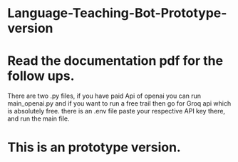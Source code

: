 # Language-Teaching-Bot-Prototype-version
# Read the documentation pdf for the follow ups.
There are two .py files, if you have paid Api of openai you can run main_openai.py and if you want to run a free trail then go for Groq api which is absolutely free.
there is an .env file paste your respective API key there, and run the main file.
# This is an prototype version.
